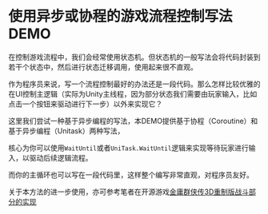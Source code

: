 # 使用异步或协程的游戏流程控制写法DEMO

在控制游戏流程中，我们会经常使用状态机。但状态机的一般写法会将代码封装到若干个状态中，然后进行状态迁移调用，使用起来很不直观。

作为程序员来说，写一个流程控制最好的办法还是一段代码。那么怎样比较优雅的在UI控制主逻辑（实际为Unity主线程，因为部分状态我们需要由玩家输入，比如点击一个按钮来驱动进行下一步）以外来实现它？

这里我们尝试一种基于异步编程的写法，本DEMO提供基于协程（Coroutine）和基于异步编程（Unitask）两种写法，

核心为你可以使用`WaitUntil`或者`UniTask.WaitUntil`逻辑来实现等待玩家进行输入，以驱动后续逻辑流程。

而你的主循环也可以写在一段代码里，这样整个编写非常直观，对程序员友好。

关于本方法的进一步使用，亦可参考笔者在开源游戏[金庸群侠传3D重制版战斗部分的实现](https://github.com/jynew/jynew/blob/main/jyx2/Assets/Scripts/BattleManager/BattleLoop.cs)


